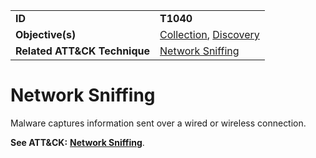 |||
|---------|------------------------|
|**ID**|**T1040**|
|**Objective(s)**|[Collection](../credential-access), [Discovery](../discovery)|
|**Related ATT&CK Technique**|[Network Sniffing](https://attack.mitre.org/techniques/T1040/)|

Network Sniffing
================
Malware captures information sent over a wired or wireless connection.

**See ATT&CK:** [**Network Sniffing**](https://attack.mitre.org/techniques/T1040/).